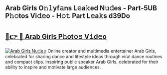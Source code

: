 ## Arab Girls O𝚗𝚕yf𝚊ns L𝚎a𝚔ed N𝚞𝚍es - Part-5UB P𝚑𝚘tos Vi𝚍𝚎o - H𝚘𝚝 Part L𝚎a𝚔s d39Do

# <h2><a href="http://kf273bi.oniu.top/?m=Arab+Girls">🔗👉 🔴 Arab Girls P𝚑ot𝚘𝚜 V𝚒d𝚎o</a></h2>

[![Arab Girls Nu𝚍e𝚜](https://i.imgur.com/0qMVB7G.gif)](http://kf273bi.oniu.top/?m=Arab+Girls)
Online creator and multimedia entertainer Arab Girls, celebrated for sharing dance and lifestyle ideas through viral dance routines and compact clips. Inspiring public speaker Arab Girls, celebrated for their ability to inspire and motivate large audiences.  
